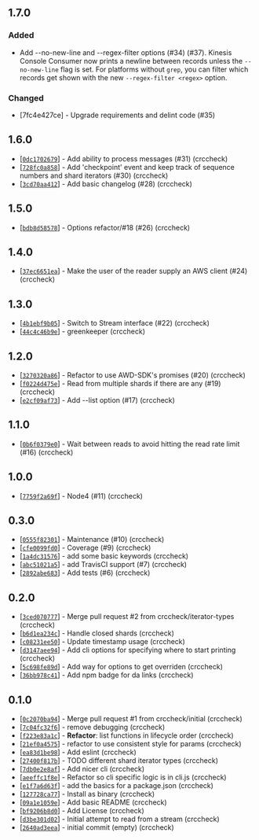 ## 1.7.0

### Added

* Add --no-new-line and --regex-filter options (#34) (#37). Kinesis Console Consumer now prints a newline between records unless the `--no-new-line` flag is set. For platforms without `grep`, you can filter which records get shown with the new `--regex-filter <regex>` option.

### Changed

* [7fc4e427ce] - Upgrade requirements and delint code (#35)

## 1.6.0
* [[`0dc1702679`](https://github.com/crccheck/kinesis-console-consumer/commit/0dc1702679)] - Add ability to process messages (#31) (crccheck)
* [[`728fc0a858`](https://github.com/crccheck/kinesis-console-consumer/commit/728fc0a858)] - Add 'checkpoint' event and keep track of sequence numbers and shard iterators (#30) (crccheck)
* [[`3cd70aa412`](https://github.com/crccheck/kinesis-console-consumer/commit/3cd70aa412)] - Add basic changelog (#28) (crccheck)

## 1.5.0
* [[`bdb8d58578`](https://github.com/crccheck/kinesis-console-consumer/commit/bdb8d58578)] - Options refactor/#18 (#26) (crccheck)

## 1.4.0
* [[`37ec6651ea`](https://github.com/crccheck/kinesis-console-consumer/commit/37ec6651ea)] - Make the user of the reader supply an AWS client (#24) (crccheck)

## 1.3.0
* [[`4b1ebf9b05`](https://github.com/crccheck/kinesis-console-consumer/commit/4b1ebf9b05)] - Switch to Stream interface (#22) (crccheck)
* [[`44c4c46b9e`](https://github.com/crccheck/kinesis-console-consumer/commit/44c4c46b9e)] - greenkeeper (crccheck)

## 1.2.0
* [[`3270320a86`](https://github.com/crccheck/kinesis-console-consumer/commit/3270320a86)] - Refactor to use AWD-SDK's promises (#20) (crccheck)
* [[`f0224d475e`](https://github.com/crccheck/kinesis-console-consumer/commit/f0224d475e)] - Read from multiple shards if there are any (#19) (crccheck)
* [[`e2cf09af73`](https://github.com/crccheck/kinesis-console-consumer/commit/e2cf09af73)] - Add --list option (#17) (crccheck)

## 1.1.0
* [[`0b6f0379e0`](https://github.com/crccheck/kinesis-console-consumer/commit/0b6f0379e0)] - Wait between reads to avoid hitting the read rate limit (#16) (crccheck)

## 1.0.0
* [[`7759f2a69f`](https://github.com/crccheck/kinesis-console-consumer/commit/7759f2a69f)] - Node4 (#11) (crccheck)

## 0.3.0
* [[`0555f82301`](https://github.com/crccheck/kinesis-console-consumer/commit/0555f82301)] - Maintenance (#10) (crccheck)
* [[`cfe0099fd0`](https://github.com/crccheck/kinesis-console-consumer/commit/cfe0099fd0)] - Coverage (#9) (crccheck)
* [[`1a4dc31576`](https://github.com/crccheck/kinesis-console-consumer/commit/1a4dc31576)] - add some basic keywords (crccheck)
* [[`abc51021a5`](https://github.com/crccheck/kinesis-console-consumer/commit/abc51021a5)] - add TravisCI support (#7) (crccheck)
* [[`2892abe683`](https://github.com/crccheck/kinesis-console-consumer/commit/2892abe683)] - Add tests (#6) (crccheck)

## 0.2.0
* [[`3ced070777`](https://github.com/crccheck/kinesis-console-consumer/commit/3ced070777)] - Merge pull request #2 from crccheck/iterator-types (crccheck)
* [[`b6d1ea234c`](https://github.com/crccheck/kinesis-console-consumer/commit/b6d1ea234c)] - Handle closed shards (crccheck)
* [[`c08231ee50`](https://github.com/crccheck/kinesis-console-consumer/commit/c08231ee50)] - Update timestamp usage (crccheck)
* [[`d3147aee94`](https://github.com/crccheck/kinesis-console-consumer/commit/d3147aee94)] - Add cli options for specifying where to start printing (crccheck)
* [[`5c698fe89d`](https://github.com/crccheck/kinesis-console-consumer/commit/5c698fe89d)] - Add way for options to get overriden (crccheck)
* [[`36bb978c41`](https://github.com/crccheck/kinesis-console-consumer/commit/36bb978c41)] - Add npm badge for da links (crccheck)

## 0.1.0
* [[`0c2070ba94`](https://github.com/crccheck/kinesis-console-consumer/commit/0c2070ba94)] - Merge pull request #1 from crccheck/initial (crccheck)
* [[`7c04fc32f6`](https://github.com/crccheck/kinesis-console-consumer/commit/7c04fc32f6)] - remove debugging (crccheck)
* [[`f223e83a1c`](https://github.com/crccheck/kinesis-console-consumer/commit/f223e83a1c)] - **Refactor**: list functions in lifecycle order (crccheck)
* [[`21ef0a4575`](https://github.com/crccheck/kinesis-console-consumer/commit/21ef0a4575)] - refactor to use consistent style for params (crccheck)
* [[`ea83d1be98`](https://github.com/crccheck/kinesis-console-consumer/commit/ea83d1be98)] - Add eslint (crccheck)
* [[`27400f817b`](https://github.com/crccheck/kinesis-console-consumer/commit/27400f817b)] - TODO different shard iterator types (crccheck)
* [[`7db0e2e8af`](https://github.com/crccheck/kinesis-console-consumer/commit/7db0e2e8af)] - Add nicer cli (crccheck)
* [[`aeeffc1f8e`](https://github.com/crccheck/kinesis-console-consumer/commit/aeeffc1f8e)] - Refactor so cli specific logic is in cli.js (crccheck)
* [[`e1f7a6d63f`](https://github.com/crccheck/kinesis-console-consumer/commit/e1f7a6d63f)] - add the basics for a package.json (crccheck)
* [[`127728ca77`](https://github.com/crccheck/kinesis-console-consumer/commit/127728ca77)] - Install as binary (crccheck)
* [[`09a1e1059e`](https://github.com/crccheck/kinesis-console-consumer/commit/09a1e1059e)] - Add basic README (crccheck)
* [[`bf9206b8d0`](https://github.com/crccheck/kinesis-console-consumer/commit/bf9206b8d0)] - Add License (crccheck)
* [[`d3be301d02`](https://github.com/crccheck/kinesis-console-consumer/commit/d3be301d02)] - Initial attempt to read from a stream (crccheck)
* [[`2640ad3eea`](https://github.com/crccheck/kinesis-console-consumer/commit/2640ad3eea)] - initial commit (empty) (crccheck)

